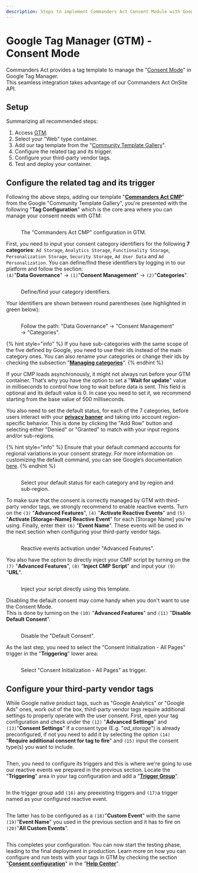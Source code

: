 ```yaml
---
description: Steps to implement Commanders Act Consent Module with Google Tag Manager.
---
```


# Google Tag Manager (GTM) - Consent Mode

Commanders Act provides a tag template to manage the "[Consent Mode](https://developers.google.com/tag-platform/devguides/consent)" in Google Tag Manager.\
This seamless integration takes advantage of our Commanders Act OnSite API.&#x20;

## Setup

Summarizing all recommended steps:

1. Access [GTM](https://tagmanager.google.com/).
2. Select your "Web" type container.
3. Add our tag template from the "[Community Template Gallery](https://tagmanager.google.com/gallery/#/owners/TagCommander/templates/GTM-OnSite-API)".
4. Configure the related tag and its trigger.
5. Configure your third-party vendor tags.
6. Test and deploy your container.

## Configure the related tag and its trigger

Following the above steps, adding our template "[**Commanders Act CMP**](https://tagmanager.google.com/gallery/#/owners/TagCommander/templates/GTM-OnSite-API)" from the Google "Community Template Gallery", you're presented with the following "**Tag Configuration**" which is the core area where you can manage your consent needs with GTM:

<figure><img src="../../../../.gitbook/assets/onsite_api1.png" alt=""><figcaption><p>The "Commanders Act CMP" configuration in GTM.</p></figcaption></figure>

First, you need to input your consent category identifiers for the following **7 categories**: `Ad Storage`, `Analytics Storage`, `Functionality Storage`, `Personalization Storage`, `Security Storage`, `Ad User Data` and `Ad Personalization`. You can define/find these identifiers by logging in to our platform and follow the section:\
`(A)`"**Data Governance**" → `(1)`"**Consent Management**" → `(2)`"**Categories**".

<figure><img src="../../../../.gitbook/assets/onsite_api2.png" alt=""><figcaption><p>Define/find your category identifiers.</p></figcaption></figure>

Your identifiers are shown between round parentheses (see highlighted in green below):

<figure><img src="../../../../.gitbook/assets/onsite_api3.png" alt=""><figcaption><p>Follow the path: "Data Governance" → "Consent Management" → "Categories".</p></figcaption></figure>

{% hint style="info" %}
If you have sub-categories with the same scope of the five defined by Google, you need to use their ids instead of the main category ones. You can also rename your categories or change their ids by checking the subsection "[**Managing categories**](https://community.commandersact.com/trustcommander/user-guides/categories-and-tags/manage-categories#managing-categories)".
{% endhint %}

If your CMP loads asynchronously, it might not always run before your GTM container. That’s why you have the option to set a "**Wait for update**" value in milliseconds to control how long to wait before data is sent. This field is optional and its default value is 0. In case you need to set it, we recommend starting from the base value of 500 milliseconds.

You also need to set the default status, for each of the 7 categories, before users interact with your [**privacy banner**](https://community.commandersact.com/trustcommander/user-guides/privacy-banners) and taking into account region-specific behavior. This is done by clicking the "Add Row" button and selecting either "Denied" or "Granted" to match with your input regions and/or sub-regions.&#x20;

{% hint style="info" %}
Ensure that your default command accounts for regional variations in your consent strategy. For more information on customizing the default command, you can see Google’s documentation [here](https://developers.google.com/tag-platform/devguides/consent#region-specific\_behavior).
{% endhint %}

<figure><img src="../../../../.gitbook/assets/onsite_api4.png" alt=""><figcaption><p>Select your default status for each category and by region and sub-region.</p></figcaption></figure>

To make sure that the consent is correctly managed by GTM with third-party vendor tags, we strongly recommend to enable reactive events. Turn on the `(3)` "**Advanced Features**", `(4)` "**Activate Reactive Events**" and `(5)` "**Activate \[Storage-Name] Reactive Event**" for each \[Storage Name] you're using. Finally, enter their `(6)` "**Event Name**". These events will be used in the next section when configuring your third-party vendor tags.

<figure><img src="../../../../.gitbook/assets/onsite_api5.png" alt=""><figcaption><p>Reactive events activation under "Advanced Features".</p></figcaption></figure>

You also have the option to directly inject your CMP script by turning on the `(7)` "**Advanced Features**", `(8)` "**Inject CMP Script**" and input your `(9)` "**URL**".

<figure><img src="../../../../.gitbook/assets/onsite_api6.png" alt=""><figcaption><p>Inject your script directly using this template.</p></figcaption></figure>

Disabling the default consent may come handy when you don't want to use the Consent Mode.\
This is done by turning on the `(10)` "**Advanced Features**" and `(11)` "**Disable Default Consent**".

<figure><img src="../../../../.gitbook/assets/onsite_api7.png" alt=""><figcaption><p>Disable the "Default Consent".</p></figcaption></figure>

As the last step, you need to select the "Consent Initialization - All Pages" trigger in the "**Triggering**" lower area:

<figure><img src="../../../../.gitbook/assets/image (202).png" alt=""><figcaption><p>Select "Consent Initialization - All Pages" as trigger.</p></figcaption></figure>

## Configure your third-party vendor tags

While Google native product tags, such as "Google Analytics" or "Google Ads" ones, work out of the box, third-party vendor tags require additional settings to properly operate with the user consent. First, open your tag configuration and check under the `(12)` "**Advanced Settings**" and `(13)`"**Consent Settings**" if a consent type (E.g. "_ad\_storage_") is already preconfigured, if not you need to add it by selecting the option `(14)` "**Require additional consent for tag to fire**" and `(15)` input the consent type(s) you want to include.

<figure><img src="../../../../.gitbook/assets/image (215).png" alt=""><figcaption></figcaption></figure>

Then, you need to configure its triggers and this is where we're going to use our reactive events we prepared in the previous section. Locate the "**Triggering**" area in your tag configuration and add a "[**Trigger Group**](https://support.google.com/tagmanager/answer/9164222?hl=en)".

<figure><img src="../../../../.gitbook/assets/image (186).png" alt=""><figcaption></figcaption></figure>

In the trigger group add `(16)` any preexisting triggers and `(17)`a trigger named as your configured reactive event.

<figure><img src="../../../../.gitbook/assets/image (206).png" alt=""><figcaption></figcaption></figure>

The latter has to be configured as a `(18)`"**Custom Event**" with the same `(19)`"**Event Name**" you used in the previous section and it has to fire on `(20)`"**All Custom Events**".

<figure><img src="../../../../.gitbook/assets/image (191).png" alt=""><figcaption></figcaption></figure>

This completes your configuration. You can now start the testing phase, leading to the final deployment in production. Learn more on how you can configure and run tests with your tags in GTM by checking the section "[**Consent configuration**](https://support.google.com/tagmanager/answer/10718549/?hl=en-GB)" in the "[**Help Center**](https://support.google.com/tagmanager/)".
